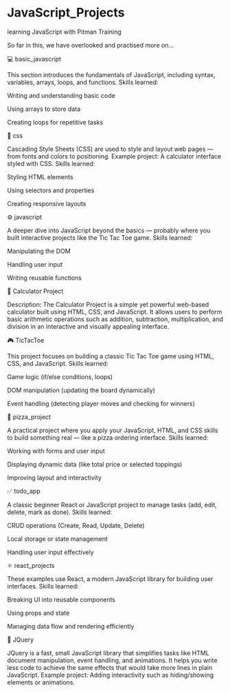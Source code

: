 # JavaScript_Projects
learning JavaScript with Pitman Training

So far in this, we have overlooked and practised more on...

💻 basic_javascript

This section introduces the fundamentals of JavaScript, including syntax, variables, arrays, loops, and functions.
Skills learned:

Writing and understanding basic code

Using arrays to store data

Creating loops for repetitive tasks

🎨 css

Cascading Style Sheets (CSS) are used to style and layout web pages — from fonts and colors to positioning.
Example project: A calculator interface styled with CSS.
Skills learned:

Styling HTML elements

Using selectors and properties

Creating responsive layouts

⚙️ javascript

A deeper dive into JavaScript beyond the basics — probably where you built interactive projects like the Tic Tac Toe game.
Skills learned:

Manipulating the DOM

Handling user input

Writing reusable functions

🧮 Calculator Project

Description:
The Calculator Project is a simple yet powerful web-based calculator built using HTML, CSS, and JavaScript. It allows users to perform basic arithmetic operations such as addition, subtraction, multiplication, and division in an interactive and visually appealing interface.

🎮 TicTacToe

This project focuses on building a classic Tic Tac Toe game using HTML, CSS, and JavaScript.
Skills learned:

Game logic (if/else conditions, loops)

DOM manipulation (updating the board dynamically)

Event handling (detecting player moves and checking for winners)

🍕 pizza_project

A practical project where you apply your JavaScript, HTML, and CSS skills to build something real — like a pizza ordering interface.
Skills learned:

Working with forms and user input

Displaying dynamic data (like total price or selected toppings)

Improving layout and interactivity

✅ todo_app

A classic beginner React or JavaScript project to manage tasks (add, edit, delete, mark as done).
Skills learned:

CRUD operations (Create, Read, Update, Delete)

Local storage or state management

Handling user input effectively

⚛️ react_projects

These examples use React, a modern JavaScript library for building user interfaces.
Skills learned:

Breaking UI into reusable components

Using props and state

Managing data flow and rendering efficiently

🧩 JQuery

JQuery is a fast, small JavaScript library that simplifies tasks like HTML document manipulation, event handling, and animations. It helps you write less code to achieve the same effects that would take more lines in plain JavaScript.
Example project: Adding interactivity such as hiding/showing elements or animations.
